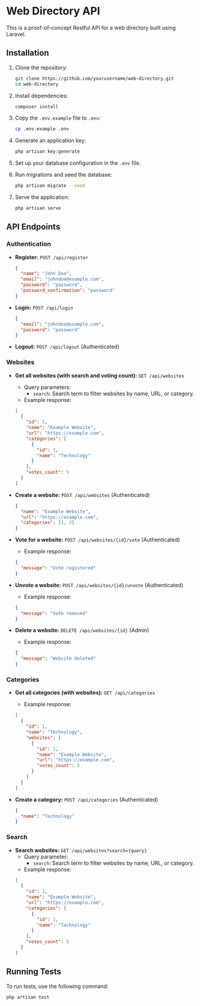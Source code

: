 # Web Directory API

This is a proof-of-concept Restful API for a web directory built using Laravel.

## Installation

1. Clone the repository:
    ```bash
    git clone https://github.com/yourusername/web-directory.git
    cd web-directory
    ```

2. Install dependencies:
    ```bash
    composer install
    ```

3. Copy the `.env.example` file to `.env`:
    ```bash
    cp .env.example .env
    ```

4. Generate an application key:
    ```bash
    php artisan key:generate
    ```

5. Set up your database configuration in the `.env` file.

6. Run migrations and seed the database:
    ```bash
    php artisan migrate --seed
    ```

7. Serve the application:
    ```bash
    php artisan serve
    ```

## API Endpoints

### Authentication

- **Register:** `POST /api/register`
    ```json
    {
      "name": "John Doe",
      "email": "johndoe@example.com",
      "password": "password",
      "password_confirmation": "password"
    }
    ```

- **Login:** `POST /api/login`
    ```json
    {
      "email": "johndoe@example.com",
      "password": "password"
    }
    ```

- **Logout:** `POST /api/logout` (Authenticated)

### Websites

- **Get all websites (with search and voting count):** `GET /api/websites`
    - Query parameters:
        - `search`: Search term to filter websites by name, URL, or category.
    - Example response:
    ```json
    [
      {
        "id": 1,
        "name": "Example Website",
        "url": "https://example.com",
        "categories": [
          {
            "id": 1,
            "name": "Technology"
          }
        ],
        "votes_count": 5
      }
    ]
    ```

- **Create a website:** `POST /api/websites` (Authenticated)
    ```json
    {
      "name": "Example Website",
      "url": "https://example.com",
      "categories": [1, 2]
    }
    ```

- **Vote for a website:** `POST /api/websites/{id}/vote` (Authenticated)
    - Example response:
    ```json
    {
      "message": "Vote registered"
    }
    ```

- **Unvote a website:** `POST /api/websites/{id}/unvote` (Authenticated)
    - Example response:
    ```json
    {
      "message": "Vote removed"
    }
    ```

- **Delete a website:** `DELETE /api/websites/{id}` (Admin)
    - Example response:
    ```json
    {
      "message": "Website deleted"
    }
    ```

### Categories

- **Get all categories (with websites):** `GET /api/categories`
    - Example response:
    ```json
    [
      {
        "id": 1,
        "name": "Technology",
        "websites": [
          {
            "id": 1,
            "name": "Example Website",
            "url": "https://example.com",
            "votes_count": 5
          }
        ]
      }
    ]
    ```

- **Create a category:** `POST /api/categories` (Authenticated)
    ```json
    {
      "name": "Technology"
    }
    ```

### Search

- **Search websites:** `GET /api/websites?search={query}`
    - Query parameter:
        - `search`: Search term to filter websites by name, URL, or category.
    - Example response:
    ```json
    [
      {
        "id": 1,
        "name": "Example Website",
        "url": "https://example.com",
        "categories": [
          {
            "id": 1,
            "name": "Technology"
          }
        ],
        "votes_count": 5
      }
    ]
    ```

## Running Tests

To run tests, use the following command:
```bash
php artisan test
